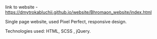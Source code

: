 link to website - https://dmytrokabluchii.github.io/website/Bhromaon_website/index.html

Single page website, used Pixel Perfect, responsive design.

Technologies used: HTML, SCSS , jQuery.
